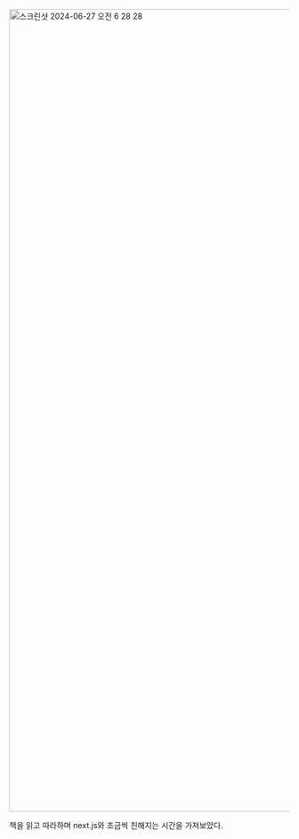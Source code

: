 <img width="1440" alt="스크린샷 2024-06-27 오전 6 28 28" src="https://github.com/Profitah/Clonecoding/assets/101340482/100e0302-b62f-4057-8da3-bc341d2d7b82">

<br>

책을 읽고 따라하며 next.js와 조금씩 친해지는 시간을 가져보았다.
